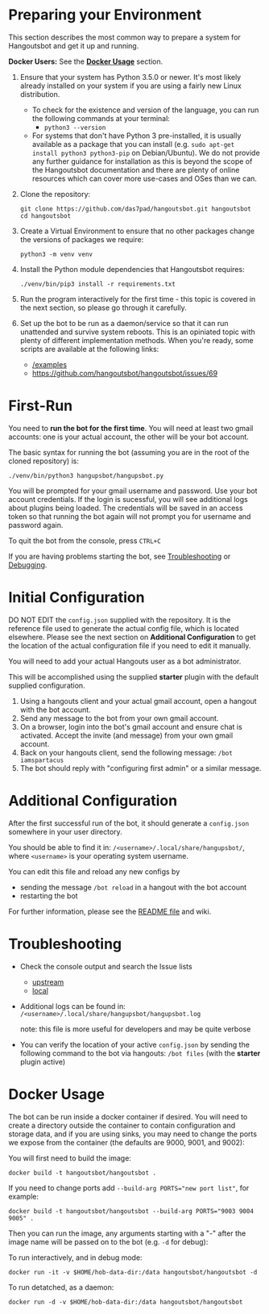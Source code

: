 # Preparing your Environment

This section describes the most common way to prepare a system for Hangoutsbot
and get it up and running.

**Docker Users:** See the [**Docker Usage**](#docker-usage) section.

1.  Ensure that your system has Python 3.5.0 or newer. It's most likely already
    installed on your system if you are using a fairly new Linux distribution.

    * To check for the existence and version of the language, you can run the
     following commands at your terminal:
      * `python3 --version`
    * For systems that don't have Python 3 pre-installed, it is usually
    available as a package that you can install
    (e.g. `sudo apt-get install python3 python3-pip` on Debian/Ubuntu).
    We do not provide any further guidance for installation as this is beyond
    the scope of the Hangoutsbot documentation and there are plenty of online
    resources which can cover more use-cases and OSes than we can.

2.  Clone the repository:

    ```
    git clone https://github.com/das7pad/hangoutsbot.git hangoutsbot
    cd hangoutsbot
    ```

3.  Create a Virtual Environment to ensure that no other packages change the
    versions of packages we require:

    ```
    python3 -m venv venv
    ```

3.  Install the Python module dependencies that Hangoutsbot requires:

    ```
    ./venv/bin/pip3 install -r requirements.txt
    ```

4.  Run the program interactively for the first time - this topic is covered in
    the next section, so please go through it carefully.

5.  Set up the bot to be run as a daemon/service so that it can run unattended
    and survive system reboots. This is an opiniated topic with plenty of
    different implementation methods. When you're ready, some scripts are
    available at the following links:
    * [/examples](/examples)
    * https://github.com/hangoutsbot/hangoutsbot/issues/69

# First-Run

You need to **run the bot for the first time**. You will need at least two gmail
accounts: one is your actual account, the other will be your bot account.

The basic syntax for running the bot (assuming you are in the root of the cloned
repository) is:
```
./venv/bin/python3 hangupsbot/hangupsbot.py
```

You will be prompted for your gmail username and password. Use your bot account
  credentials. If the login is sucessful, you will see additional logs about
  plugins being loaded. The credentials will be saved in an access token so that
  running the bot again will not prompt you for username and password again.

To quit the bot from the console, press `CTRL+C`

If you are having problems starting the bot, see
  [Troubleshooting](#troubleshooting) or [Debugging](README.md#debugging).

# Initial Configuration

DO NOT EDIT the `config.json` supplied with the repository. It is the reference
  file used to generate the actual config file, which is located elsewhere.
  Please see the next section on **Additional Configuration** to get the
  location of the actual configuration file if you need to edit it manually.

You will need to add your actual Hangouts user as a bot administrator.

This will be accomplished using the supplied **starter** plugin with the default
supplied configuration.

1.  Using a hangouts client and your actual gmail account, open a hangout with
    the bot account.
2.  Send any message to the bot from your own gmail account.
3.  On a browser, login into the bot's gmail account and ensure chat
    is activated. Accept the invite (and message) from your own gmail account.
4.  Back on your hangouts client, send the following message:
    `/bot iamspartacus`
5.  The bot should reply with "configuring first admin" or a similar
    message.

# Additional Configuration

After the first successful run of the bot, it should generate a
  `config.json` somewhere in your user directory.

You should be able to find it in:
  `/<username>/.local/share/hangupsbot/`, where `<username>` is your operating
  system username.

You can edit this file and reload any new configs by
* sending the message `/bot reload` in a hangout with the bot account
* restarting the bot

For further information, please see the [README file](README.md) and wiki.

# Troubleshooting

* Check the console output and search the Issue lists
  * [upstream](https://github.com/hangoutsbot/hangoutsbot/issues?q=is%3Aissue)
  * [local](https://github.com/das7pad/hangoutsbot/issues?q=is%3Aissue)
* Additional logs can be found in:
  `/<username>/.local/share/hangupsbot/hangupsbot.log`

  note: this file is more useful for developers and may be quite verbose
* You can verify the location of your active `config.json` by sending the
    following command to the bot via hangouts: `/bot files` (with the
    **starter** plugin active)


# Docker Usage

The bot can be run inside a docker container if desired. You will need to create
a directory outside the container to contain configuration and storage data, and
if you are using sinks, you may need to change the ports we expose from the
container (the defaults are 9000, 9001, and 9002):

You will first need to build the image:

```
docker build -t hangoutsbot/hangoutsbot .
```

If you need to change ports add `--build-arg PORTS="new port list"`, for
example:

```
docker build -t hangoutsbot/hangoutsbot --build-arg PORTS="9003 9004 9005" .
```

Then you can run the image, any arguments starting with a "-" after the image
name will be passed on to the bot (e.g. `-d` for debug):

To run interactively, and in debug mode:

```
docker run -it -v $HOME/hob-data-dir:/data hangoutsbot/hangoutsbot -d
```

To run detatched, as a daemon:

```
docker run -d -v $HOME/hob-data-dir:/data hangoutsbot/hangoutsbot
```
